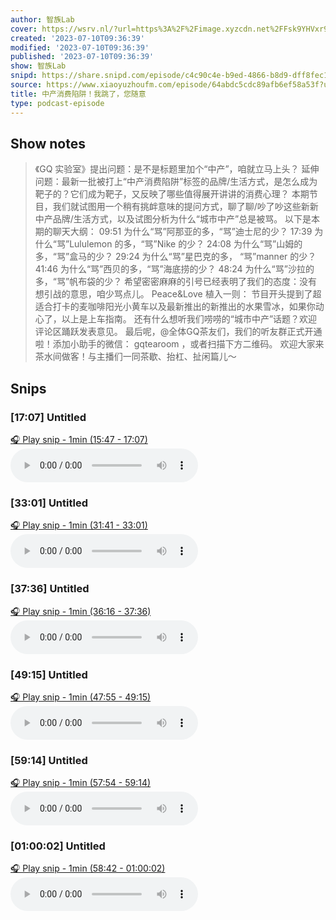 ```yaml
---
author: 智族Lab
cover: https://wsrv.nl/?url=https%3A%2F%2Fimage.xyzcdn.net%2FFsk9YHVxr9zkZRg2UE09MJQ2bEK4.jpg&w=200&h=200
created: '2023-07-10T09:36:39'
modified: '2023-07-10T09:36:39'
published: '2023-07-10T09:36:39'
show: 智族Lab
snipd: https://share.snipd.com/episode/c4c90c4e-b9ed-4866-b8d9-dff8fec1f427
source: https://www.xiaoyuzhoufm.com/episode/64abdc5cdc89afb6ef58a53f?utm_source=rss
title: 中产消费陷阱！我跳了，您随意
type: podcast-episode
---
```



## Show notes
> 《GQ 实验室》提出问题：是不是标题里加个“中产”，咱就立马上头？
> 延伸问题：最新一批被打上“中产消费陷阱”标签的品牌/生活方式，是怎么成为靶子的？它们成为靶子，又反映了哪些值得展开讲讲的消费心理？
> 本期节目，我们就试图用一个稍有挑衅意味的提问方式，聊了聊/吵了吵这些新新中产品牌/生活方式，以及试图分析为什么“城市中产”总是被骂。
> 以下是本期的聊天大纲：
> 09:51 为什么“骂”阿那亚的多，“骂”迪士尼的少？
> 17:39 为什么“骂”Lululemon 的多，“骂”Nike 的少？
> 24:08 为什么“骂”山姆的多，“骂”盒马的少？
> 29:24 为什么“骂”星巴克的多， “骂”manner 的少？
> 41:46 为什么“骂”西贝的多，“骂”海底捞的少？
> 48:24 为什么“骂”沙拉的多，“骂”帆布袋的少？
> 希望密密麻麻的引号已经表明了我们的态度：没有想引战的意思，咱少骂点儿。
> Peace&Love 植入一则：
> 节目开头提到了超适合打卡的麦咖啡阳光小黄车以及最新推出的新推出的水果雪冰，如果你动心了，以上是上车指南。
> 还有什么想听我们唠唠的“城市中产”话题？欢迎评论区踊跃发表意见。
> 最后呢，@全体GQ茶友们，我们的听友群正式开通啦！添加小助手的微信： gqtearoom ，或者扫描下方二维码。
> 欢迎大家来茶水间做客！与主播们一同茶歇、抬杠、扯闲篇儿～

## Snips
### [17:07] Untitled
[🎧 Play snip - 1min️ (15:47 - 17:07)](https://share.snipd.com/snip/290123eb-ae50-48df-ae90-4d05b78f7af1)
<audio controls> <source src="https://dts-api.xiaoyuzhoufm.com/track/63c7a3a59f26bd00109f3843/64abdc5cdc89afb6ef58a53f/media.xyzcdn.net/lm8ioSxZO3GEStjy0VemE0PEP7kQ.m4a#t=15:47,17:07"> </audio>
### [33:01] Untitled
[🎧 Play snip - 1min️ (31:41 - 33:01)](https://share.snipd.com/snip/77e3caf4-059b-4a74-8f31-3a7138f33efc)
<audio controls> <source src="https://dts-api.xiaoyuzhoufm.com/track/63c7a3a59f26bd00109f3843/64abdc5cdc89afb6ef58a53f/media.xyzcdn.net/lm8ioSxZO3GEStjy0VemE0PEP7kQ.m4a#t=31:41,33:01"> </audio>
### [37:36] Untitled
[🎧 Play snip - 1min️ (36:16 - 37:36)](https://share.snipd.com/snip/e28041b0-526b-4d71-acb3-e78c25bdb8a2)
<audio controls> <source src="https://dts-api.xiaoyuzhoufm.com/track/63c7a3a59f26bd00109f3843/64abdc5cdc89afb6ef58a53f/media.xyzcdn.net/lm8ioSxZO3GEStjy0VemE0PEP7kQ.m4a#t=36:16,37:36"> </audio>
### [49:15] Untitled
[🎧 Play snip - 1min️ (47:55 - 49:15)](https://share.snipd.com/snip/5d85eda9-7e6c-45eb-b758-180c151a825b)
<audio controls> <source src="https://dts-api.xiaoyuzhoufm.com/track/63c7a3a59f26bd00109f3843/64abdc5cdc89afb6ef58a53f/media.xyzcdn.net/lm8ioSxZO3GEStjy0VemE0PEP7kQ.m4a#t=47:55,49:15"> </audio>
### [59:14] Untitled
[🎧 Play snip - 1min️ (57:54 - 59:14)](https://share.snipd.com/snip/14faa5a3-e2af-4527-b29e-8592a7418da1)
<audio controls> <source src="https://dts-api.xiaoyuzhoufm.com/track/63c7a3a59f26bd00109f3843/64abdc5cdc89afb6ef58a53f/media.xyzcdn.net/lm8ioSxZO3GEStjy0VemE0PEP7kQ.m4a#t=57:54,59:14"> </audio>
### [01:00:02] Untitled
[🎧 Play snip - 1min️ (58:42 - 01:00:02)](https://share.snipd.com/snip/1314e64e-8706-4d4a-817f-56d37e93374b)
<audio controls> <source src="https://dts-api.xiaoyuzhoufm.com/track/63c7a3a59f26bd00109f3843/64abdc5cdc89afb6ef58a53f/media.xyzcdn.net/lm8ioSxZO3GEStjy0VemE0PEP7kQ.m4a#t=58:42,01:00:02"> </audio>

